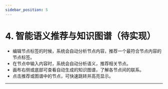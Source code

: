 ```yaml
---
sidebar_position: 5
---
```


# 4. 智能语义推荐与知识图谱（待实现）

- 编辑节点标签的时候，系统会自动分析节点内容，推荐一个最符合节点内容的节点标签。
- 在节点中输入内容时，系统会自动分析语义，推荐相关节点。
- 画布右侧或底部可查看自动生成的知识图谱，了解各节点间的联系。
- 点击推荐或图谱中的节点，可快速跳转并高亮显示。

---
